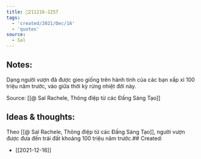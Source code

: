 ```yaml
---
title: 💬211216-2257
tags:
  - 'created/2021/Dec/16'
  - 'quotes'
source:
  - Sal
---
```


## Notes:
Dạng người vượn đã được gieo giống trên hành tinh của các bạn xấp xỉ 100 triệu năm trước, vào giữa thời kỳ rừng nhiệt đới này.

Source: [[@ Sal Rachele, Thông điệp từ các Đấng Sáng Tạo]]

## Ideas & thoughts:
Theo [[@ Sal Rachele, Thông điệp từ các Đấng Sáng Tạo]], người vượn được đưa đến trái đất khoảng 100 triệu năm trước.## Created:
- [[2021-12-16]]
